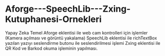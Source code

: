 # Aforge---SpeechLib---Zxing-Kutuphanesi-Ornekleri
Yapay Zeka Temel 
Aforge eklentisi ile web cam kontrolleri için işlemler (Kamera açılması ve görüntü yakalama)
SpeechLib eklentisi ile richTextBox yazılan yazıyı seslendirme butonu ile seslendirilmesi işlemi
Zxing eklentisi ile QR Kod ve Barkod okuma işleminin yapılması.
